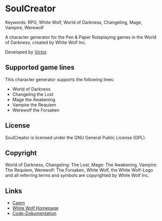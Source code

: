 # SoulCreator

Keywords:	RPG, White Wolf, World of Darkness, Changeling, Mage, Vampire, Werewolf

A character generator for the Pen & Paper Roleplaying games in the World of Darkness, created by White Wolf Inc.

Developed by [Victor](http://www.caern.de/).

## Supported game lines

This character generator supports the following lines:

* World of Darkness
* Changeling the Lost
* Mage the Awakening
* Vampire the Requiem
* Werewolf the Forsaken

## License

SoulCreator is licensed under the GNU General Public License (GPL).

## Copyright

World of Darkness, Changeling: The Lost, Mage: The Awakening, Vampire: The Requiem, Werewolf: The Forsaken, White Wolf, the White Wolf-Logo and all referring terms and symbols are copyrighted by White Wolf Inc.

## Links

* [Caern](http://www.caern.de/)
* [White Wolf Homepage](http://www.white-wolf.com/)
* [Code-Dokumentation](http://goliathleviathan.github.com/SoulCreator/index.html)
